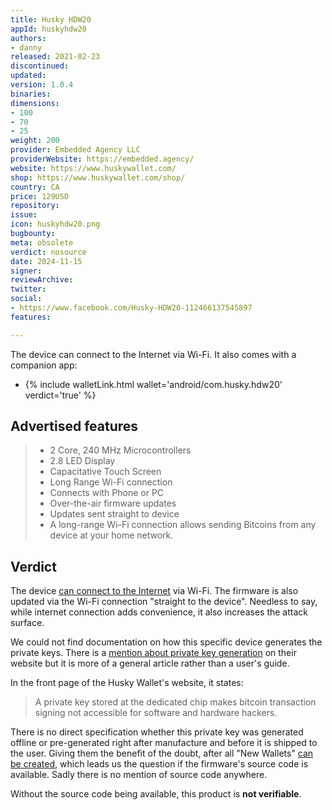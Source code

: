 ```yaml
---
title: Husky HDW20
appId: huskyhdw20
authors:
- danny
released: 2021-02-23
discontinued: 
updated: 
version: 1.0.4
binaries: 
dimensions:
- 100
- 70
- 25
weight: 200
provider: Embedded Agency LLC
providerWebsite: https://embedded.agency/
website: https://www.huskywallet.com/
shop: https://www.huskywallet.com/shop/
country: CA
price: 129USD
repository: 
issue: 
icon: huskyhdw20.png
bugbounty: 
meta: obsolete
verdict: nosource
date: 2024-11-15
signer: 
reviewArchive: 
twitter: 
social:
- https://www.facebook.com/Husky-HDW20-112466137545897
features: 

---
```


The device can connect to the Internet via Wi-Fi. It also comes with a companion app:

- {% include walletLink.html wallet='android/com.husky.hdw20' verdict='true' %}

## Advertised features

> - 2 Core, 240 MHz Microcontrollers
> - 2.8 LED Display
> - Capacitative Touch Screen
> - Long Range Wi-Fi connection
> - Connects with Phone or PC
> - Over-the-air firmware updates
> - Updates sent straight to device
> - A long-range Wi-Fi connection allows sending Bitcoins from any device at your home network.

## Verdict 

The device [can connect to the Internet](https://www.huskywallet.com/articles/how-to-install-software/) via Wi-Fi. The firmware is also updated via the Wi-Fi connection "straight to the device". Needless to say, while internet connection adds convenience, it also increases the attack surface.

We could not find documentation on how this specific device generates the private keys. There is a [mention about private key generation](https://www.huskywallet.com/articles/set-single-address/) on their website but it is more of a general article rather than a user's guide.

In the front page of the Husky Wallet's website, it states:

> A private key stored at the dedicated chip makes bitcoin transaction signing not accessible for software and hardware hackers.

There is no direct specification whether this private key was generated offline or pre-generated right after manufacture and before it is shipped to the user. Giving them the benefit of the doubt, after all "New Wallets" [can be created](https://www.huskywallet.com/articles/how-to-test-your-wallet/), which leads us the question if the firmware's source code is available. Sadly there is no mention of source code anywhere.

Without the source code being available, this product is **not verifiable**.

